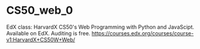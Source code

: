# CS50_web_0

EdX class: HarvardX CS50's Web Programming with Python and JavaScipt. Available on EdX. Auditing is free.
https://courses.edx.org/courses/course-v1:HarvardX+CS50W+Web/